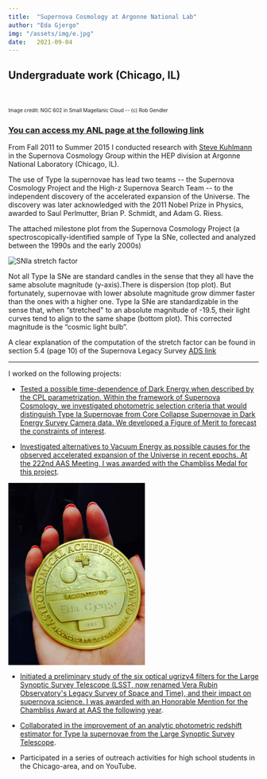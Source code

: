 ```yaml
---
title:  "Supernova Cosmology at Argonne National Lab"
author: "Eda Gjergo"
img: "/assets/img/e.jpg"
date:   2021-09-04
---
```


## Undergraduate work (Chicago, IL)
&nbsp; &nbsp; &nbsp; &nbsp; &nbsp; &nbsp; &nbsp; &nbsp; &nbsp; &nbsp; &nbsp; &nbsp;

<font size="1"> Image credit: NGC 602 in Small Magellanic Cloud -- (c) Rob Gendler</font>

###  <a rel="nofollow" target="_blank" href="https://www.hep.anl.gov/egjergo/"> <i class="fa fa-link" aria-hidden="true"></i>You can access my ANL page at the following link <i class="fa fa-link" aria-hidden="true"></i></a> 

From Fall 2011 to Summer 2015 I conducted research with <a rel='nofollow' target='_blank' href='mailto:stk@anl.gov'>Steve Kuhlmann</a> in the Supernova Cosmology Group within the HEP division at Argonne National Laboratory (Chicago, IL). 

The use of Type Ia supernovae has lead two teams -- the Supernova Cosmology Project and the High-z Supernova Search Team -- to the independent discovery of the accelerated expansion of the Universe. The discovery was later acknowledged with the 2011 Nobel Prize in Physics, awarded to Saul Perlmutter, Brian P. Schmidt, and Adam G. Riess.

The attached milestone plot from the Supernova Cosmology Project (a spectroscopically-identified sample of Type Ia SNe, collected and analyzed between the 1990s and the early 2000s) 

![SNIa stretch factor]({{site.baseurl}}/assets/img/stretch_hamuy.gif)

Not all Type Ia SNe are standard candles in the sense that they all have the same absolute magnitude (y-axis).There is dispersion (top plot).
But fortunately, supernovae with lower absolute magnitude grow dimmer faster than the ones with a higher one.
Type Ia SNe are standardizable in the sense that, when “stretched" to an absolute magnitude of -19.5, their light curves tend to align to the same shape (bottom plot). This corrected magnitude is the “cosmic light bulb”.

A clear explanation of the computation of the stretch factor can be found in section 5.4 (page 10) of the Supernova Legacy Survey
[ADS link](https://ui.adsabs.harvard.edu/abs/2006A%26A...447...31A/abstract)

---

I worked on the following projects:

* <a target='_blank' rel='nofollow' href="https://ui.adsabs.harvard.edu/abs/2013APh....42...52G/abstract">Tested a possible time-dependence of Dark Energy when described by the CPL parametrization. Within the framework of Supernova Cosmology, we investigated photometric selection criteria that would distinguish Type Ia Supernovae from Core Collapse Supernovae in Dark Energy Survey Camera data. We developed a Figure of Merit to forecast the constraints of interest</a>.

* <a target='_blank' rel='nofollow' href='https://www.hep.anl.gov/egjergo/Presentations/Gjergo_Eda_AAS_Jun13_poster.pdf'>Investigated alternatives to Vacuum Energy as possible causes for the observed accelerated expansion of the Universe in recent epochs. At the 222nd AAS Meeting, I was awarded with the Chambliss Medal for this project</a>. 

<img src="/assets/img/ChamblissMedal.JPG" alt="Chambliss Medal"
	title="Chambliss Medal" width="275" align="center" />

* <a target='_blank' rel='nofollow' href="https://ui.adsabs.harvard.edu/abs/2014AAS...22325439G/abstract">Initiated a preliminary study of the six optical ugrizy4 filters for the Large Synoptic Survey Telescope (LSST, now renamed Vera Rubin Observatory's Legacy Survey of Space and Time), and their impact on supernova science. I was awarded with an Honorable Mention for the Chambliss Award at AAS the following year</a>.

* <a target='_blank' rel='nofollow' href='https://ui.adsabs.harvard.edu/abs/2015MNRAS.451.1955W/abstract'>Collaborated in the improvement of an analytic photometric redshift estimator for Type Ia supernovae from the Large Synoptic Survey Telescope</a>.

* Participated in a series of outreach activities for high school students in the Chicago-area, and on YouTube.
